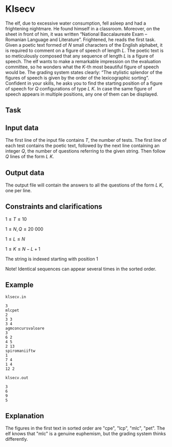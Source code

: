 # Klsecv

The elf, due to excessive water consumption, fell asleep and had a frightening nightmare. He found himself in a classroom. Moreover, on the sheet in front of him, it was written “National Baccalaureate Exam – Romanian Language and Literature”. Frightened, he reads the first task. Given a poetic text formed of $N$ small characters of the English alphabet, it is required to comment on a figure of speech of length $L$. The poetic text is so meticulously composed that any sequence of length $L$ is a figure of speech. The elf wants to make a remarkable impression on the evaluation committee, so he wonders what the $K$-th most beautiful figure of speech would be. The grading system states clearly: “The stylistic splendor of the figures of speech is given by the order of the lexicographic sorting”. Confident in your skills, he asks you to find the starting position of a figure of speech for $Q$ configurations of type $L$ $K$. In case the same figure of speech appears in multiple positions, any one of them can be displayed.

## Task

## Input data

The first line of the input file contains $T$, the number of tests. The first line of each test contains the poetic text, followed by the next line containing an integer $Q$, the number of questions referring to the given string. Then follow $Q$ lines of the form $L$ $K$.

## Output data

The output file will contain the answers to all the questions of the form $L$ $K$, one per line.

## Constraints and clarifications

$1 \leq T \leq 10$

$1 \leq N,Q \leq 20\ 000$

$1 \leq L \leq N$

$1 \leq K \leq N-L+1$

The string is indexed starting with position $1$

Note! Identical sequences can appear several times in the sorted order.

## Example

```
klsecv.in
```
```
3
mlcpet
2
3 3
3 4
agmconcursvaloare
3
6 2
4 5
2 13
spiromaniiftw
1
7 4
1 4
12 2
```
```
klsecv.out
```
```
3
6
9
5
```

## Explanation

The figures in the first text in sorted order are "cpe", "lcp", "mlc", "pet". The elf knows that "mlc" is a genuine euphemism, but the grading system thinks differently.